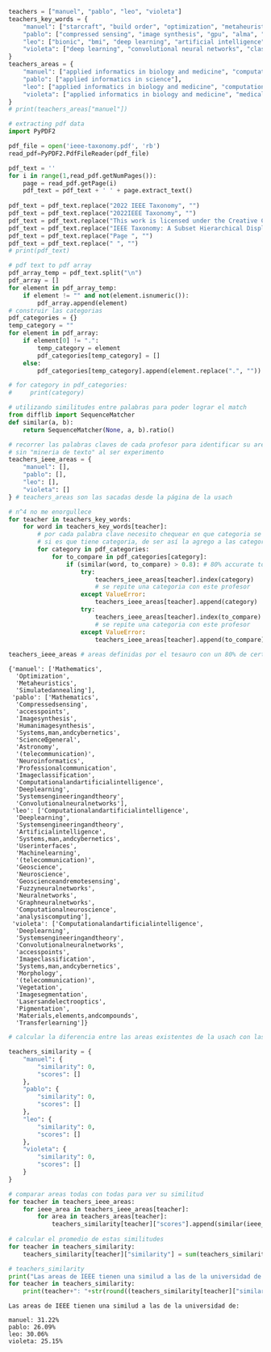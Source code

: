 ```python
teachers = ["manuel", "pablo", "leo", "violeta"]
teachers_key_words = {
    "manuel": ["starcraft", "build order", "optimization", "metaheuristics", "variable neighborhood search", "np-hard", "real time strategy", "iterated local lookup", "videogames", "rcpsp", "simulated annealing"],
    "pablo": ["compressed sensing", "image synthesis", "gpu", "alma", "radio interferometry", "cuda", "c++", "astronomy", "oop", "interferometry", "framework", "hpc", "gpgpu", "astroinformatics", "classification", "deep learning", "convolutional neural network", "big data"],
    "leo": ["bionic", "bmi", "deep learning", "artificial intelligence", "interfaces", "machine learning", "neuroscience", "neural networks", "spinal cord stimulation", "computational neuroscience", "parameter optimization", "evolutionary strategies", "cma-es", "electroretinogram", "alzheimer", "sample entropy", "fuzzy entropy", "complexity"],
    "violeta": ["deep learning", "convolutional neural networks", "classification", "human sperm heads", "morphology", "segmentation", "sperm", "deep cell", "gold standard", "transfer learning", "retina net", "panoptic"]
}
teachers_areas = {
    "manuel": ["applied informatics in biology and medicine", "computational biology bioinformatics", "informatics applied to industry", "advanced manufacturing", "informatics applied to education", "educational informatics"],
    "pablo": ["applied informatics in science"],
    "leo": ["applied informatics in biology and medicine", "computational neuroscience"],
    "violeta": ["applied informatics in biology and medicine", "medical imaging"],
}
# print(teachers_areas["manuel"])
```


```python
# extracting pdf data
import PyPDF2

pdf_file = open('ieee-taxonomy.pdf', 'rb')
read_pdf=PyPDF2.PdfFileReader(pdf_file)

pdf_text = ''
for i in range(1,read_pdf.getNumPages()):
    page = read_pdf.getPage(i)
    pdf_text = pdf_text + ' ' + page.extract_text()
    
pdf_text = pdf_text.replace("2022 IEEE Taxonomy", "")
pdf_text = pdf_text.replace("2022IEEE Taxonomy", "")
pdf_text = pdf_text.replace("This work is licensed under the Creative Commons Attribution-NonCommercial-NoDerivatives 4.0 \nInternational License (CC BY-NC-ND 4.0).Created \nby The Institute ofElectrical and Electronics \n                             Engineers (IEEE) for the benefit of humanity.", "")
pdf_text = pdf_text.replace("IEEE Taxonomy: A Subset Hierarchical Display of IEEE Thesaurus Terms\nThe I EEE Taxonomy comprises t he f irst t hree hierarchical ' levels'  under each term-f amily (or branch)\nthat is formed from the top-most terms of the IEEE Thesaurus. In this document these term-familiesare \narranged alphabeticallyand denoted by boldface type. Each term family's hierarchy goes to nomore \nthan three sublevels, denoted by indents (in groupsof four dots) preceding the next level terms.A term \ncan appear in more than one hierarchical branch and can appear more than once in anyparticular \nhierarchy. The IEEE Taxonomy is defined in this wa\ny so that it is always a subset of the 2022IEEE\nThesaurus.", "")
pdf_text = pdf_text.replace("Page ", "")
pdf_text = pdf_text.replace(" ", "")
# print(pdf_text)
```


```python
# pdf text to pdf array
pdf_array_temp = pdf_text.split("\n")
pdf_array = []
for element in pdf_array_temp:
    if element != "" and not(element.isnumeric()):
        pdf_array.append(element)
# construir las categorias
pdf_categories = {}
temp_category = ""
for element in pdf_array:
    if element[0] != ".":
        temp_category = element
        pdf_categories[temp_category] = []
    else:
        pdf_categories[temp_category].append(element.replace(".", ""))

# for category in pdf_categories:
#     print(category)
```


```python
# utilizando similitudes entre palabras para poder lograr el match
from difflib import SequenceMatcher
def similar(a, b):
    return SequenceMatcher(None, a, b).ratio()
```


```python
# recorrer las palabras claves de cada profesor para identificar su area
# sin "mineria de texto" al ser experimento
teachers_ieee_areas = {
    "manuel": [],
    "pablo": [],
    "leo": [],
    "violeta": []
} # teachers_areas son las sacadas desde la página de la usach

# n^4 no me enorgullece
for teacher in teachers_key_words:
    for word in teachers_key_words[teacher]:
        # por cada palabra clave necesito chequear en que categoria se encuentra
        # si es que tiene categoria, de ser así la agrego a las categorias en teachers_ieee_areas
        for category in pdf_categories:
            for to_compare in pdf_categories[category]:
                if (similar(word, to_compare) > 0.8): # 80% accurate to compare
                    try:
                        teachers_ieee_areas[teacher].index(category)
                        # se repite una categoria con este profesor
                    except ValueError:
                        teachers_ieee_areas[teacher].append(category)
                    try:
                        teachers_ieee_areas[teacher].index(to_compare)
                        # se repite una categoria con este profesor
                    except ValueError:
                        teachers_ieee_areas[teacher].append(to_compare)
                    
teachers_ieee_areas # areas definidas por el tesauro con un 80% de certeza en la comparación de conceptos
```




    {'manuel': ['Mathematics',
      'Optimization',
      'Metaheuristics',
      'Simulatedannealing'],
     'pablo': ['Mathematics',
      'Compressedsensing',
      'accesspoints',
      'Imagesynthesis',
      'Humanimagesynthesis',
      'Systems,man,andcybernetics',
      'ScienceŒgeneral',
      'Astronomy',
      '(telecommunication)',
      'Neuroinformatics',
      'Professionalcommunication',
      'Imageclassification',
      'Computationalandartificialintelligence',
      'Deeplearning',
      'Systemsengineeringandtheory',
      'Convolutionalneuralnetworks'],
     'leo': ['Computationalandartificialintelligence',
      'Deeplearning',
      'Systemsengineeringandtheory',
      'Artificialintelligence',
      'Systems,man,andcybernetics',
      'Userinterfaces',
      'Machinelearning',
      '(telecommunication)',
      'Geoscience',
      'Neuroscience',
      'Geoscienceandremotesensing',
      'Fuzzyneuralnetworks',
      'Neuralnetworks',
      'Graphneuralnetworks',
      'Computationalneuroscience',
      'analysiscomputing'],
     'violeta': ['Computationalandartificialintelligence',
      'Deeplearning',
      'Systemsengineeringandtheory',
      'Convolutionalneuralnetworks',
      'accesspoints',
      'Imageclassification',
      'Systems,man,andcybernetics',
      'Morphology',
      '(telecommunication)',
      'Vegetation',
      'Imagesegmentation',
      'Lasersandelectrooptics',
      'Pigmentation',
      'Materials,elements,andcompounds',
      'Transferlearning']}




```python
# calcular la diferencia entre las areas existentes de la usach con las del tesauro

teachers_similarity = {
    "manuel": {
        "similarity": 0,
        "scores": []
    },
    "pablo": {
        "similarity": 0,
        "scores": []
    },
    "leo": {
        "similarity": 0,
        "scores": []
    },
    "violeta": {
        "similarity": 0,
        "scores": []
    }
}

# comparar areas todas con todas para ver su similitud
for teacher in teachers_ieee_areas:
    for ieee_area in teachers_ieee_areas[teacher]:
        for area in teachers_areas[teacher]:
            teachers_similarity[teacher]["scores"].append(similar(ieee_area, area))
            
# calcular el promedio de estas similitudes       
for teacher in teachers_similarity:
    teachers_similarity[teacher]["similarity"] = sum(teachers_similarity[teacher]["scores"]) / len(teachers_similarity[teacher]["scores"])

# teachers_similarity
print("Las areas de IEEE tienen una similud a las de la universidad de:\n")
for teacher in teachers_similarity:
    print(teacher+": "+str(round((teachers_similarity[teacher]["similarity"]*100), 2))+ "%")
```

    Las areas de IEEE tienen una similud a las de la universidad de:
    
    manuel: 31.22%
    pablo: 26.09%
    leo: 30.06%
    violeta: 25.15%



```python

```
